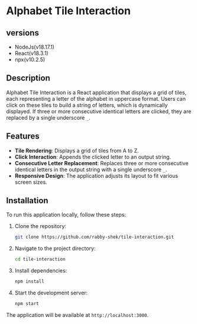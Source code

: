 # Alphabet Tile Interaction
## versions
- NodeJs(v18.17.1)
- React(v18.3.1)
- npx(v10.2.5)
## Description
Alphabet Tile Interaction is a React application that displays a grid of tiles, each representing a letter of the alphabet in uppercase format. Users can click on these tiles to build a string of letters, which is dynamically displayed. If three or more consecutive identical letters are clicked, they are replaced by a single underscore `_`.

## Features
- **Tile Rendering**: Displays a grid of tiles from A to Z.
- **Click Interaction**: Appends the clicked letter to an output string.
- **Consecutive Letter Replacement**: Replaces three or more consecutive identical letters in the output string with a single underscore `_`.
- **Responsive Design**: The application adjusts its layout to fit various screen sizes.

## Installation
To run this application locally, follow these steps:

1. Clone the repository:
    ```bash
    git clone https://github.com/rabby-shek/tile-interaction.git
    ```
2. Navigate to the project directory:
    ```bash
    cd tile-interaction
    ```
3. Install dependencies:
    ```bash
    npm install
    ```
4. Start the development server:
    ```bash
    npm start
    ```

The application will be available at `http://localhost:3000`.






